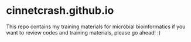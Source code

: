# cinnetcrash.github.io
This repo contains my training materials for microbial bioinformatics
if you want to review codes and training materials, please go ahead! :)